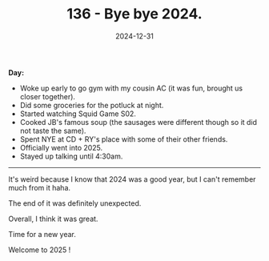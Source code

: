 ﻿---
title: 136 - Bye bye 2024.
date: 2024-12-31
categories: ["daily"]
tags: posts

---
**Day:** 

- Woke up early to go gym with my cousin AC (it was fun, brought us closer together).
- Did some groceries for the potluck at night.
- Started watching Squid Game S02.
- Cooked JB's famous soup (the sausages were different though so it did not taste the same).
- Spent NYE at CD + RY's place with some of their other friends.
- Officially went into 2025.
- Stayed up talking until 4:30am.
---
It's weird because I know that 2024 was a good year, but I can't remember much from it haha.

The end of it was definitely unexpected.

Overall, I think it was great.

Time for a new year.

Welcome to 2025 !
